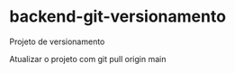 # backend-git-versionamento
Projeto de versionamento

Atualizar o projeto com
    git pull origin main